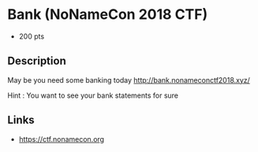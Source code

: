 # Bank (NoNameCon 2018 CTF)
* 200 pts

## Description
>>>
May be you need some banking today http://bank.nonameconctf2018.xyz/

Hint : You want to see your bank statements for sure
>>>

## Links
* https://ctf.nonamecon.org
